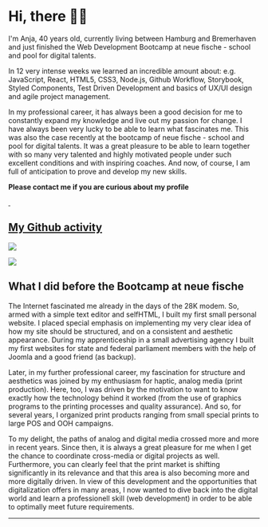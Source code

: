 # Hi, there 👋🏼

I'm Anja, 40 years old, currently living between Hamburg and Bremerhaven and just finished the Web Development Bootcamp at neue fische - school and pool for digital talents.

In 12 very intense weeks we learned an incredible amount about: e.g. JavaScript, React, HTML5, CSS3, Node.js, Github Workflow, Storybook, Styled Components, Test Driven Development and basics of UX/UI design and agile project management.

In my professional career, it has always been a good decision for me to constantly expand my knowledge and live out my passion for change. I have always been very lucky to be able to learn what fascinates me. This was also the case recently at the bootcamp of neue fische - school and pool for digital talents. 
It was a great pleasure to be able to learn together with so many very talented and highly motivated people under such excellent conditions and with inspiring coaches. And now, of course, I am full of anticipation to prove and develop my new skills. 

**Please contact me if you are curious about my profile**

<a href="https://www.linkedin.com/in/anja-seeba-9298a393/">
  <img align="center src:"" /> </>

<a href="https://www.linkedin.com/in/anja-seeba-9298a393/">
  <img align="center src:"" /> </>


## My Github activity


<p>
<a href="https://github.com/aseeba/github-readme-stats">
  <img align="center" src="https://github-readme-stats.vercel.app/api?username=aseeba&show_icons=true&theme=react&count_private=true&custom_title=Anja's Github Stats" />
</a>
</p>
<p>
<a href="https://github.com/aseeba/github-readme-stats">
  <img align="center" src="https://github-readme-stats.vercel.app/api/top-langs/?username=aseeba&theme=react" />
</a>
</p>

## What I did before the Bootcamp at neue fische

The Internet fascinated me already in the days of the 28K modem. So, armed with a simple text editor and selfHTML, I built my first small personal website. I placed special emphasis on implementing my very clear idea of how my site should be structured, and on a consistent and aesthetic appearance. During my apprenticeship in a small advertising agency I built my first websites for state and federal parliament members with the help of Joomla and a good friend (as backup). 

Later, in my further professional career, my fascination for structure and aesthetics was joined by my enthusiasm for haptic, analog media (print production). Here, too, I was driven by the motivation to want to know exactly how the technology behind it worked (from the use of graphics programs to the printing processes and quality assurance). And so, for several years, I organized print products ranging from small special prints to large POS and OOH campaigns.

To my delight, the paths of analog and digital media crossed more and more in recent years. Since then, it is always a great pleasure for me when I get the chance to coordinate cross-media or digital projects as well. Furthermore, you can clearly feel that the print market is shifting significantly in its relevance and that this area is also becoming more and more digitally driven.
In view of this development and the opportunities that digitalization offers in many areas, I now wanted to dive back into the digital world and learn a professionell skill (web development) in order to be able to optimally meet future requirements.




***

<!-- <p>
<a href="https://github.com/aseeba/capstone-project">
  <img align="center" src="https://github-readme-stats.vercel.app/api/pin/?username=aseeba&repo=capstone-project&show_icons=true&theme=react" />
</a>
</p> -->
